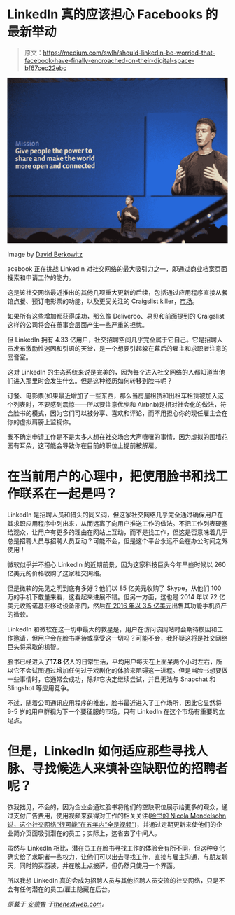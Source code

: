 # LinkedIn 真的应该担心 Facebooks 的最新举动

> 原文：<https://medium.com/swlh/should-linkedin-be-worried-that-facebook-have-finally-encroached-on-their-digital-space-bf67cec22ebc>

![](img/efcba19b0cec9ca0420324c730aaa091.png)

Image by [David Berkowitz](https://www.flickr.com/photos/davidberkowitz/2726970362)

acebook 正在挑战 LinkedIn 对社交网络的最大吸引力之一，即通过商业档案页面搜索和申请工作的能力。

这是该社交网络最近推出的其他几项重大更新的后续，包括通过应用程序直接从餐馆点餐、预订电影票的功能，以及更受关注的 Craigslist killer，[市场](http://newsroom.fb.com/news/2016/10/introducing-marketplace-buy-and-sell-with-your-local-community/)。

如果所有这些增加都获得成功，那么像 Deliveroo、易贝和前面提到的 Craigslist 这样的公司将会在董事会层面产生一些严重的担忧。

但 LinkedIn 拥有 4.33 亿用户，社交招聘空间几乎完全属于它自己。它是招聘人员发布激励性迷因和引语的天堂，是一个想要引起躲在幕后的雇主和求职者注意的回音室。

这对 LinkedIn 的生态系统来说是完美的，因为每个进入社交网络的人都知道当他们进入那里时会发生什么。但是这种经历如何转移到脸书呢？

订餐、电影票(如果最近增加了一些东西，那么当房屋租赁和出租车租赁被加入这个列表时，不要感到震惊——所以要注意优步和 Airbnb)是相对社会化的做法，符合脸书的模式，因为它们可以被分享、喜欢和评论，而不用担心你的现任雇主会在你的虚拟肩膀上监视你。

我不确定申请工作是不是太多人想在社交场合大声嚷嚷的事情，因为虚拟的围墙花园有耳朵，这可能会导致你在目前的职位上提前被解雇。

# **在当前用户的心理中，把使用脸书和找工作联系在一起是吗？**

LinkedIn 是招聘人员和猎头的同义词，但这家社交网络几乎完全通过确保用户在其求职应用程序中列出来，从而远离了向用户推送工作的做法。不把工作列表硬塞给观众，让用户有更多的理由在网站上互动，而不是找工作，但这是否意味着几乎总是招聘人员与招聘人员互动？可能不会，但是这个平台永远不会在办公时间之外使用！

微软似乎并不担心 LinkedIn 的近期前景，因为这家科技巨头今年早些时候以 260 亿美元的价格收购了这家社交网络。

但是微软的先见之明到底有多好？他们以 85 亿美元收购了 Skype，从他们 100 万的手机下载量来看，这看起来进展不错。但另一方面，这也是 2014 年以 72 亿美元收购诺基亚移动设备部门，然后[在 2016 年以 3.5 亿美元](http://www.cnbc.com/2016/05/18/nokia-phones-are-back-after-microsoft-sells-mobile-assets-for-350-million-to-foxconn-hmd.html)出售其功能手机资产的微软。

LinkedIn 和微软在这一切中最大的救星是，用户在访问该网站时会期待模因和工作邀请，但用户会在脸书期待或享受这一切吗？可能不会，我怀疑这将是社交网络巨头将采取的机智。

脸书已经进入了**17.8 亿**人的日常生活，平均用户每天在上面呆两个小时左右，所以它不会试图通过增加任何过于戏剧化的体验来阻碍这一进程。但是当脸书想要做一些事情时，它通常会成功，除非它决定继续尝试，并且无法与 Snapchat 和 Slingshot 等应用竞争。

不过，随着公司通讯应用程序的推出，脸书最近进入了工作场所，因此它显然将 9-5 岁的用户群视为下一个要征服的市场，只有 LinkedIn 在这个市场有重要的立足点。

# 但是，LinkedIn 如何适应那些寻找人脉、寻找候选人来填补空缺职位的招聘者呢？

依我拙见，不会的，因为企业会通过脸书将他们的空缺职位展示给更多的观众，通过支付广告费用，使用视频来获得对工作的相关关注([脸书的 Nicola Mendelsohn 说，这个社交网络“很可能”在五年内“全是视频”](http://fortune.com/2016/06/14/facebook-video-live/))，并通过定期更新来使他们的企业简介页面吸引潜在的员工；实际上，这省去了中间人。

虽然与 LinkedIn 相比，潜在员工在脸书寻找工作的体验会有所不同，但这种变化确实给了求职者一些权力，让他们可以出去寻找工作，直接与雇主沟通，与朋友聊天，同时购买西装，并在晚上点披萨，但仍然只使用一个界面。

所以我想 LinkedIn 真的会成为招聘人员与其他招聘人员交流的社交网络，只是不会有任何潜在的员工/雇主隐藏在后台。

*原载于* [*安德鲁*](https://twitter.com/andrewakesson) *于*[*thenextweb.com*](http://thenextweb.com/contributors/should-linkedin-be-worried-that-facebook-have-finally-encroached-on-their-digital-space/)*。*